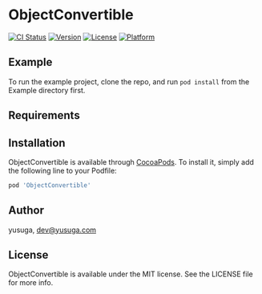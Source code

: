 # ObjectConvertible

[![CI Status](http://img.shields.io/travis/yusuga/ObjectConvertible.svg?style=flat)](https://travis-ci.org/yusuga/ObjectConvertible)
[![Version](https://img.shields.io/cocoapods/v/ObjectConvertible.svg?style=flat)](http://cocoapods.org/pods/ObjectConvertible)
[![License](https://img.shields.io/cocoapods/l/ObjectConvertible.svg?style=flat)](http://cocoapods.org/pods/ObjectConvertible)
[![Platform](https://img.shields.io/cocoapods/p/ObjectConvertible.svg?style=flat)](http://cocoapods.org/pods/ObjectConvertible)

## Example

To run the example project, clone the repo, and run `pod install` from the Example directory first.

## Requirements

## Installation

ObjectConvertible is available through [CocoaPods](http://cocoapods.org). To install
it, simply add the following line to your Podfile:

```ruby
pod 'ObjectConvertible'
```

## Author

yusuga, dev@yusuga.com

## License

ObjectConvertible is available under the MIT license. See the LICENSE file for more info.
